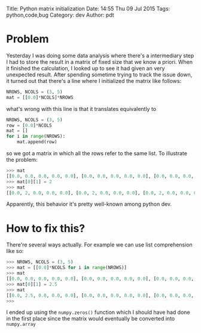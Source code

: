 Title: Python matrix initialization
Date: 14:55 Thu 09 Jul 2015
Tags: python,code,bug
Category: dev
Author: pdt

# Problem
Yesterday I was doing some data analysis where there's a intermediary step I had to store the result in a matrix of fixed size that
we know a priori. When it finished the calculation, I looked up to see it had given an very unexpected result. After
spending sometime trying to track the issue down, it turned out that there's a line where I initialized the matrix
like follows:

```python
NROWS, NCOLS = (3, 5)
mat = [[0.0]*NCOLS]*NROWS

```

what's wrong with this line is that it translates equivalently to

```python
NROWS, NCOLS = (3, 5)
row = [0.0]*NCOLS
mat = []
for i in range(NROWS):
    mat.append(row)
```
so we got a matrix in which all the rows refer to the same list. To illustrate the problem:
```python
>>> mat
[[0.0, 0.0, 0.0, 0.0, 0.0], [0.0, 0.0, 0.0, 0.0, 0.0], [0.0, 0.0, 0.0, 0.0, 0.0]]
>>> mat[0][1] = 2
>>> mat
[[0.0, 2, 0.0, 0.0, 0.0], [0.0, 2, 0.0, 0.0, 0.0], [0.0, 2, 0.0, 0.0, 0.0]]
```
Apparently, this behavior it's pretty well-known among python dev.

# How to fix this?
There're several ways actually. For example we can use list comprehension like so:

```python
>>> NROWS, NCOLS = (3, 5)
>>> mat = [[0.0]*NCOLS for i in range(NROWS)]
>>> mat
[[0.0, 0.0, 0.0, 0.0, 0.0], [0.0, 0.0, 0.0, 0.0, 0.0], [0.0, 0.0, 0.0, 0.0, 0.0]]
>>> mat[0][1] = 2.5
>>> mat
[[0.0, 2.5, 0.0, 0.0, 0.0], [0.0, 0.0, 0.0, 0.0, 0.0], [0.0, 0.0, 0.0, 0.0, 0.0]]
>>> 
```

I ended up using the `numpy.zeros()` function which I should have had done in the first place since the matrix would
eventually be converted into `numpy.array`



